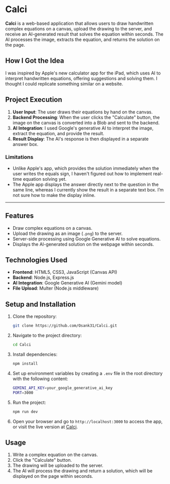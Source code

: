 # Calci

**Calci** is a web-based application that allows users to draw handwritten complex equations on a canvas, upload the drawing to the server, and receive an AI-generated result that solves the equation within seconds. The AI processes the image, extracts the equation, and returns the solution on the page.

## How I Got the Idea

I was inspired by Apple's new calculator app for the iPad, which uses AI to interpret handwritten equations, offering suggestions and solving them. I thought I could replicate something similar on a website.

## Project Execution

1. **User Input**: The user draws their equations by hand on the canvas.
2. **Backend Processing**: When the user clicks the "Calculate" button, the image on the canvas is converted into a Blob and sent to the backend.
3. **AI Integration**: I used Google's generative AI to interpret the image, extract the equation, and provide the result.
4. **Result Display**: The AI's response is then displayed in a separate answer box.

### Limitations

- Unlike Apple's app, which provides the solution immediately when the user writes the equals sign, I haven't figured out how to implement real-time equation solving yet.
- The Apple app displays the answer directly next to the question in the same line, whereas I currently show the result in a separate text box. I’m not sure how to make the display inline.

---

## Features

- Draw complex equations on a canvas.
- Upload the drawing as an image (`.png`) to the server.
- Server-side processing using Google Generative AI to solve equations.
- Displays the AI-generated solution on the webpage within seconds.

## Technologies Used

- **Frontend**: HTML5, CSS3, JavaScript (Canvas API)
- **Backend**: Node.js, Express.js
- **AI Integration**: Google Generative AI (Gemini model)
- **File Upload**: Multer (Node.js middleware)

## Setup and Installation

1. Clone the repository:
    ```bash
    git clone https://github.com/Osank31/Calci.git
    ```

2. Navigate to the project directory:
    ```bash
    cd Calci
    ```

3. Install dependencies:
    ```bash
    npm install
    ```

4. Set up environment variables by creating a `.env` file in the root directory with the following content:
    ```bash
    GEMINI_API_KEY=your_google_generative_ai_key
    PORT=3000
    ```

5. Run the project:
    ```bash
    npm run dev
    ```

6. Open your browser and go to `http://localhost:3000` to access the app, or visit the live version at [Calci](https://calci-xhu7.onrender.com/).

## Usage

1. Write a complex equation on the canvas.
2. Click the "Calculate" button.
3. The drawing will be uploaded to the server.
4. The AI will process the drawing and return a solution, which will be displayed on the page within seconds.